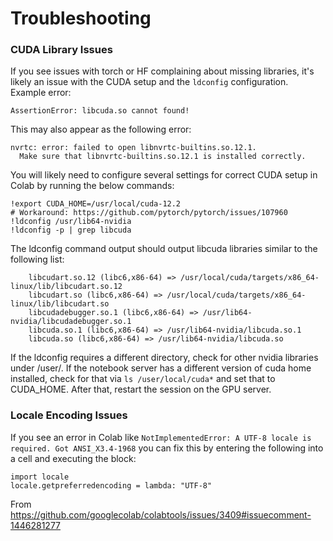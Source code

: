 # Troubleshooting

### CUDA Library Issues

If you see issues with torch or HF complaining about missing libraries, it's likely
an issue with the CUDA setup and the `ldconfig` configuration. Example error:
```
AssertionError: libcuda.so cannot found!
```

This may also appear as the following error:
```
nvrtc: error: failed to open libnvrtc-builtins.so.12.1.
  Make sure that libnvrtc-builtins.so.12.1 is installed correctly.
```

You will likely need to configure several settings for correct CUDA setup in Colab
by running the below commands:

```
!export CUDA_HOME=/usr/local/cuda-12.2
# Workaround: https://github.com/pytorch/pytorch/issues/107960
!ldconfig /usr/lib64-nvidia
!ldconfig -p | grep libcuda
```

The ldconfig command output should output libcuda libraries similar to the following list:
```
	libcudart.so.12 (libc6,x86-64) => /usr/local/cuda/targets/x86_64-linux/lib/libcudart.so.12
	libcudart.so (libc6,x86-64) => /usr/local/cuda/targets/x86_64-linux/lib/libcudart.so
	libcudadebugger.so.1 (libc6,x86-64) => /usr/lib64-nvidia/libcudadebugger.so.1
	libcuda.so.1 (libc6,x86-64) => /usr/lib64-nvidia/libcuda.so.1
	libcuda.so (libc6,x86-64) => /usr/lib64-nvidia/libcuda.so
```

If the ldconfig requires a different directory, check for other nvidia libraries
under /user/. If the notebook server has a different version of cuda home installed,
check for that via `ls /user/local/cuda*` and set that to CUDA_HOME. After that,
restart the session on the GPU server.

### Locale Encoding Issues

If you see an error in Colab like `NotImplementedError: A UTF-8 locale is required. Got ANSI_X3.4-1968`
you can fix this by entering the following into a cell and executing the block:
```
import locale
locale.getpreferredencoding = lambda: "UTF-8"
```
From https://github.com/googlecolab/colabtools/issues/3409#issuecomment-1446281277
